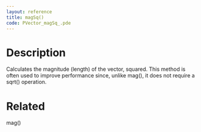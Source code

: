 ```yaml
---
layout: reference
title: magSq()
code: PVector_magSq_.pde
---
```


# Description

Calculates the magnitude (length) of the vector, squared.  This method is often used to improve performance since, unlike mag(), it does not require a sqrt() operation.

# Related

mag()
